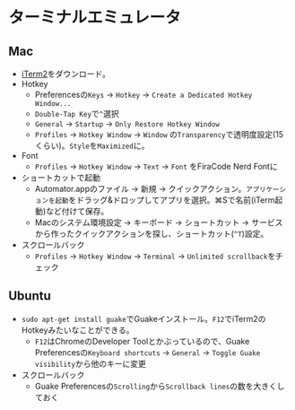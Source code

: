 # ターミナルエミュレータ
## Mac
- [iTerm2](https://iterm2.com/index.html)をダウンロード。
- Hotkey
  - Preferencesの`Keys` -> `Hotkey` -> `Create a Dedicated Hotkey Window...`
  - `Double-Tap Key`で`^`選択
  - `General` -> `Startup` -> `Only Restore Hotkey Window`
  - `Profiles` -> `Hotkey Window` -> `Window` の`Transparency`で透明度設定(15くらい)。`Style`を`Maximized`に。
- Font
  - `Profiles` -> `Hotkey Window` -> `Text` -> `Font` をFiraCode Nerd Fontに
- ショートカットで起動
  - Automator.appのファイル -> 新規 -> クイックアクション。`アプリケーションを起動`をドラッグ&ドロップしてアプリを選択。⌘Sで名前(iTerm起動)など付けて保存。
  - Macのシステム環境設定 -> キーボード -> ショートカット -> サービス から作ったクイックアクションを探し、ショートカット(`^T`)設定。
- スクロールバック
  - `Profiles` -> `Hotkey Window` -> `Terminal` -> `Unlimited scrollback`をチェック  
## Ubuntu
- `sudo apt-get install guake`でGuakeインストール。`F12`でiTerm2のHotkeyみたいなことができる。
  - `F12`はChromeのDeveloper Toolとかぶっているので、Guake Preferencesの`Keyboard shortcuts` -> `General` -> `Toggle Guake visibility`から他のキーに変更
- スクロールバック
  - Guake Preferencesの`Scrolling`から`Scrollback lines`の数を大きくしておく
